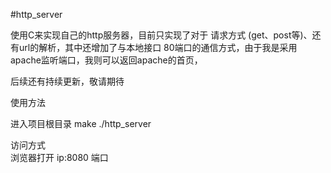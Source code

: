 #http_server

使用C来实现自己的http服务器，目前只实现了对于 请求方式 (get、post等)、还有url的解析，其中还增加了与本地接口 80端口的通信方式，由于我是采用 apache监听端口，我则可以返回apache的首页，

后续还有持续更新，敬请期待



使用方法

进入项目根目录 
make
./http_server


访问方式  
浏览器打开  ip:8080 端口


